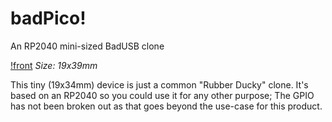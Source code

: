 # badPico!
An RP2040 mini-sized BadUSB clone

[!front](Images/Board-Front.png)
_Size: 19x39mm_

This tiny (19x34mm) device is just a common "Rubber Ducky" clone.
It's based on an RP2040 so you could use it for any other purpose;
The GPIO has not been broken out as that goes beyond the use-case for this product.

